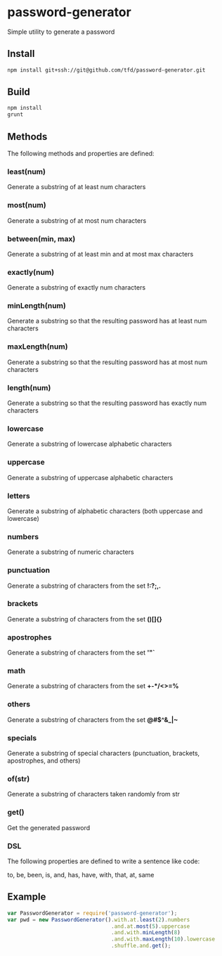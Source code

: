 password-generator
==================

Simple utility to generate a password

## Install

```sh
npm install git+ssh://git@github.com/tfd/password-generator.git
```

## Build

```sh
npm install
grunt
```

## Methods
The following methods and properties are defined:

### least(num)
Generate a substring of at least num characters

### most(num)
Generate a substring of at most num characters

### between(min, max)
Generate a substring of at least min and at most max characters

### exactly(num)
Generate a substring of exactly num characters

### minLength(num)
Generate a substring so that the resulting password has at least num characters

### maxLength(num)
Generate a substring so that the resulting password has at most num characters

### length(num)
Generate a substring so that the resulting password has exactly num characters

### lowercase
Generate a substring of lowercase alphabetic characters

### uppercase
Generate a substring of uppercase alphabetic characters

### letters
Generate a substring of alphabetic characters (both uppercase and lowercase)

### numbers
Generate a substring of numeric characters

### punctuation
Generate a substring of characters from the set **!:?;,.**

### brackets
Generate a substring of characters from the set **()[]{}**

### apostrophes
Generate a substring of characters from the set **'"`**

### math
Generate a substring of characters from the set **+-*/<>=%**

### others
Generate a substring of characters from the set **@#$^&_\|~**

### specials
Generate a substring of special characters (punctuation, brackets, apostrophes, and others)

### of(str)
Generate a substring of characters taken randomly from str

### get()
Get the generated password

### DSL
The following properties are defined to write a sentence like code:

to, be, been, is, and, has, have, with, that, at, same

## Example

```javascript
var PasswordGenerator = require('password-generator');
var pwd = new PasswordGenerator().with.at.least(2).numbers
                                 .and.at.most(5).uppercase
                                 .and.with.minLength(8)
                                 .and.with.maxLength(10).lowercase
                                 .shuffle.and.get();
```
